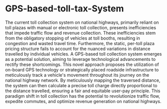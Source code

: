 # GPS-based-toll-tax-System
The current toll collection system on national highways, primarily reliant on toll plazas with manual or electronic toll collection, presents inefficiencies that impede traffic flow and revenue collection. These inefficiencies stem from the obligatory stopping of vehicles at toll booths, resulting in congestion and wasted travel time.  Furthermore, the static, per-toll plaza pricing structure fails to account for the nuanced variations in distance travelled by individual vehicles. A GPS-based toll collection system emerges as a potential solution, aiming to leverage technological advancements to rectify these shortcomings. This novel approach proposes the utilization of on-board GPS technology or strategically placed roadside infrastructure to meticulously track a vehicle's movement throughout its journey on the national highway network. By meticulously mapping the traversed distance, the system can then calculate a precise toll charge directly proportional to the distance travelled, ensuring a fair and equitable user-pay principle. This paradigm shift in toll collection has the potential to revolutionize traffic flow, expedite commutes, and optimize revenue generation on national highways. 
